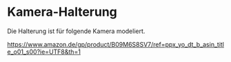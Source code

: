 # Kamera-Halterung

Die Halterung ist für folgende Kamera modeliert.


https://www.amazon.de/gp/product/B09M6S8SV7/ref=ppx_yo_dt_b_asin_title_o01_s00?ie=UTF8&th=1
